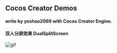 

## Cocos Creator Demos
#### write by yeshao2069 with Cocos Creator Engine.

#### 双人分屏效果   DualSplitScreen
![gif](https://github.com/yeshao2069/CocosCreatorDemos/tree/v3.0.0/gif/dualSplitScreen.gif)